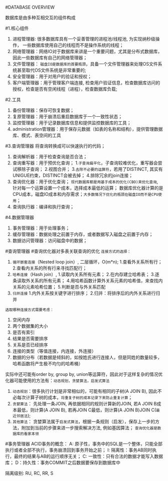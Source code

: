 #DATABASE OVERVIEW

数据库是由多种互相交互的组件构成

#1.核心组件

1. 进程管理器: 很多数据库具有一个妥善管理的进程池/线程池, 为实现纳秒级操作， 一些数据库使用自己的线程而不是操作系统的线程；
2. 网络管理器：网络IO对于数据库来讲是一个重要问题，尤其是分布式数据库，因此一些数据库有自己的网络管理器；
3. 文件管理器： `磁盘IO是数据库的首要瓶颈`，具备一个文件管理器来处理OS文件系统甚至取代OS文件系统是非常重要的;
4. 安全管理器：用于对用户的验证和授权；
5. 客户端管理器：用于管理客户端连接, 检查用户验证信息，检查数据库访问的授权，检查是否有空闲线程（进程），检查数据库负载;

#2.工具
1. 备份管理器：保存可恢复数据；
2. 复原管理器：用于崩溃后重启数据库于一个一致性状态；
3. 监控管理器：用于记录数据库信息和提供监控数据库的工具；
4. administration管理器：用于保存元数据（如表的名称和结构），提供管理数据库、模式、表空间的工具

#3.查询管理器
将查询转换成可以快速执行的代码；
1. 查询解析器：用于检查查询是否合法；
2. 查询重写器：用于预优化查询；
1.`子查询扁平化`，子查询较难优化，重写器会尝试移除子查询；
2.视图合并；
3.`去除不必要的运算符`，若用了DISTINCT, 其实有UNIGUE约束，DISTINCT会被去掉；
4.排除冗余的join连接；
3. 查询优化器：用于优化查询；
`现代数据库都是用基于成本的优化(CBO)来优化查询`, 针对每一个运算设置一个成本，选择成本最低的运算；
数据库优化器计算的是CPU成本，磁盘IO成本和内存需求；`大多数情况下优化的瓶颈在磁盘IO而不是CPU使用`；
4. 查询执行器：编译和执行查询；

#4.数据管理器
1. 事务管理器：用于处理事务；
2. 缓存管理器：数据处理之前置于内存，或者数据写入磁盘之前置于内存；
3. 数据访问管理器：访问磁盘中的数据；

#查询管理器
#查询优化器对多表关联查询的优化
`连接方式的选择：`
1. `循环嵌套连接`（Nested loop join）, 二层循环，O(m*n);
1.查看外关系所有行；
2.查看内关系的所有行来寻找匹配行；
2. `哈希连接`（Hash join）,
1.读取内关系所有元素；
2.在内存建立哈希表；
3.逐条读取外关系的所有元素；
4.用哈希函数计算外关系元素的哈希值，来查找内关系的元素哈希位置；
5.判断是否与外关系匹配
3. `归并连接`
1.内外关系按关键字进行排序；
2.归并：将排序后的内外关系进行归并

`选取哪种连接方式需要考虑：`
1. 空闲内存
2. 两个数据集的大小
3. 是否有索引
4. 结果是否需要排序
5. 关系是否已经排序
6. 连接的类型（等值连接，内连接，外连接）
7. 数据的分布（若数据是倾斜的，如按姓氏进行连接人，但是同姓的数量较多，哈希函数将产生极不均匀的哈希桶）

实际中还可能有order by, group by, union等运算符，因此对于这样复杂的情况优化器可能使用的方法有：`动态规划，贪婪算法，启发式算法`
1. `动态规划`：很多执行计划是非常相似的，可能有相同的子树(A JOIN B), 因此不必每次计算子树的成本，`将重复子树的成本记录下来防止重复计算`；
2. `贪婪算法`： 先处理一条JOIN, 再依据相同的规则计算新的JOIN, 若A JOIN B成本最低，则计算(A JOIN B), 若再JOIN C最低，则计算(A JOIN B)JOIN C(`最近邻居法`);
3. `其他算法`： 贪婪算法属于`启发式算法`，根据一条规则（启发），保存上一步的方法，附加到当前的步骤来进一步搜索解决方法, 例如基因算法；
`查询优化器是数据库的看家本领`

#事务管理器
ACID事务的概念：
A: 原子性，事务中的SQL是一个整体，只能全部执行或者全部不执行，事务崩溃回到事务开始之前；
I: 隔离性：事务AB同时执行，最终的结果与AB的运行顺序无关；
C: 一致性：只有合法的数据才能写入数据库；
D：持久性：事务COMMIT之后数据要保存到数据库中

隔离级别:
RU, RC, RR, S